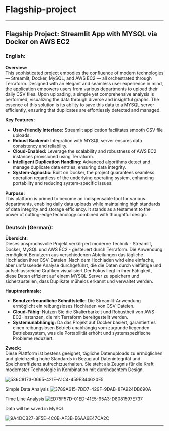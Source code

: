 # Flagship-project
---

## Flagship Project: Streamlit App with MYSQL via Docker on AWS EC2

### English:
**Overview:**  
This sophisticated project embodies the confluence of modern technologies — Streamlit, Docker, MySQL, and AWS EC2 — all orchestrated through Terraform. Designed with an elegant and seamless user experience in mind, the application empowers users from various departments to upload their daily CSV files. Upon uploading, a simple yet comprehensive analysis is performed, visualizing the data through diverse and insightful graphs. The essence of this solution is its ability to save this data to a MYSQL server efficiently, ensuring that duplicates are effortlessly detected and managed.

**Key Features:**  
- **User-friendly Interface:** Streamlit application facilitates smooth CSV file uploads.
- **Robust Backend:** Integration with MYSQL server ensures data consistency and reliability.
- **Cloud-Enabled:** Leverage the scalability and robustness of AWS EC2 instances provisioned using Terraform.
- **Intelligent Duplication Handling:** Advanced algorithms detect and manage duplicate data entries, ensuring data integrity.
- **System-Agnostic:** Built on Docker, the project guarantees seamless operation regardless of the underlying operating system, enhancing portability and reducing system-specific issues.
  
**Purpose:**  
This platform is primed to become an indispensable tool for various departments, enabling daily data uploads while maintaining high standards of data integrity and storage efficiency. It stands as a testament to the power of cutting-edge technology combined with thoughtful design.

### Deutsch (German):
**Übersicht:**  
Dieses anspruchsvolle Projekt verkörpert moderne Technik - Streamlit, Docker, MySQL und AWS EC2 - gesteuert durch Terraform. Die Anwendung ermöglicht Benutzern aus verschiedenen Abteilungen das tägliche Hochladen ihrer CSV-Dateien .Nach dem Hochladen wird eine einfache, aber umfassende Analyse durchgeführt, die die Daten durch vielfältige und aufschlussreiche Grafiken visualisiert Der Fokus liegt in ihrer Fähigkeit, diese Daten effizient auf einem MYSQL-Server zu speichern und sicherzustellen, dass Duplikate mühelos erkannt und verwaltet werden.

**Hauptmerkmale:**  
- **Benutzerfreundliche Schnittstelle:** Die Streamlit-Anwendung ermöglicht ein reibungsloses Hochladen von CSV-Dateien.
- **Cloud-Fähig:** Nutzen Sie die Skalierbarkeit und Robustheit von AWS EC2-Instanzen, die mit Terraform bereitgestellt werden.
- **Systemunabhängig:** Da das Projekt auf Docker basiert, garantiert es einen reibungslosen Betrieb unabhängig vom zugrunde liegenden Betriebssystem, was die Portabilität erhöht und systemspezifische Probleme reduziert.

**Zweck:**  
Diese Plattform ist bestens geeignet, tägliche Datenuploads zu ermöglichen und gleichzeitig hohe Standards in Bezug auf Datenintegrität und Speichereffizienz aufrechtzuerhalten. Sie steht als Zeugnis für die Kraft modernster Technologie in Kombination mit durchdachtem Design.

![536C8173-0665-421E-A1C4-459E344620E5](https://github.com/LeonR92/Flagship-project/assets/127194165/c4cdb9fb-9c0f-4276-81e3-13cf5aa83700)

Simple Data Analysis
![3789A615-7DD7-429F-9DAB-8FA924DB690A](https://github.com/LeonR92/Flagship-project/assets/127194165/92ed45e7-97db-4e57-a738-c6d819e694ee)

Time Line Analysis
![ED75F57D-01ED-41E5-95A3-D8081597E737](https://github.com/LeonR92/Flagship-project/assets/127194165/543de259-a3f9-4f34-b305-2bbc9befacd1)

Data will be saved in MySQL

![9A4DCB27-8F5E-4C0B-AF3B-E6AA6E47CA2C](https://github.com/LeonR92/Flagship-project/assets/127194165/9489839f-77aa-4215-abd9-51721d9489b5)


---

